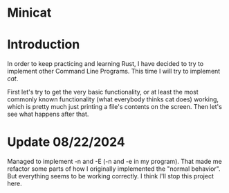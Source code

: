 # Minicat

# Introduction
In order to keep practicing and learning Rust, I have decided to try to implement other Command Line Programs. This time I will try to implement *cat*.

First let's try to get the very basic functionality, or at least the most commonly known functionality (what everybody thinks cat does) working, which is pretty much just printing a file's contents on the screen. Then let's see what happens after that.

# Update 08/22/2024
Managed to implement -n and -E (-n and -e in my program). That made me refactor some parts of how I originally implemented the "normal behavior". But everything seems to be working correctly.
I think I'll stop this project here.
